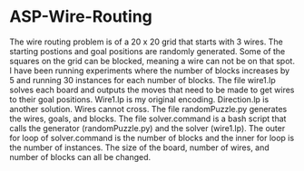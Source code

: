 # ASP-Wire-Routing

The wire routing problem is of a 20 x 20 grid that starts with 3 wires. The starting postions and goal positions
are randomly generated. Some of the squares on the grid can be blocked, meaning a wire can not be on that spot. I have
been running experiments where the number of blocks increases by 5 and running 30 instances for each number of blocks.
The file wire1.lp solves each board and outputs the moves that need to be made to get wires to their goal positions. Wire1.lp is my original encoding. Direction.lp is another solution.
Wires cannot cross. The file randomPuzzle.py generates the wires, goals, and blocks. The file solver.command is a bash script
that calls the generator (randomPuzzle.py) and the solver (wire1.lp). The outer for loop of solver.command is the number
of blocks and the inner for loop is the number of instances. The size of the board, number of wires, and number of blocks can all be changed. 
